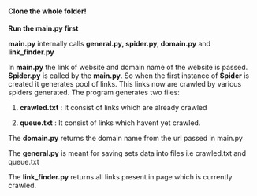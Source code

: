 #### Clone the whole folder!

**Run the main.py first**

**main.py** internally calls **general.py, spider.py, domain.py** and **link_finder.py**

In **main.py** the link of website and domain name of the website is passed.
**Spider.py** is called by the **main.py**.
So when the first instance of **Spider** is created it generates pool of links. This links now are crawled by various spiders
generated. The program generates two files:

1. **crawled.txt** : It consist of links which are already crawled 

2. **queue.txt** : It consist of links which havent yet crawled.

The **domain.py** returns the domain name from the url passed in main.py

The **general.py** is meant for saving sets data into files i.e crawled.txt and queue.txt

The **link_finder.py** returns all links present in page which is currently crawled.
